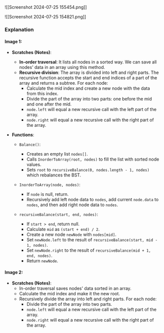 ![[Screenshot 2024-07-25 155454.png]]

![[Screenshot 2024-07-25 154821.png]]
### Explanation

#### Image 1:

- **Scratches (Notes)**:
  - **In-order traversal**: It lists all nodes in a sorted way. We can save all nodes' data in an array using this method.
  - **Recursive division**: The array is divided into left and right parts. The recursive function accepts the start and end indices of a part of the array and returns a subtree. For each node:
    - Calculate the mid index and create a new node with the data from this index.
    - Divide the part of the array into two parts: one before the mid and one after the mid.
    - `node.left` will equal a new recursive call with the left part of the array.
    - `node.right` will equal a new recursive call with the right part of the array.

- **Functions**:
  - `Balance()`: 
    - Creates an empty list `nodes[]`.
    - Calls `InorderToArray(root, nodes)` to fill the list with sorted node values.
    - Sets `root` to `recursiveBalance(0, nodes.length - 1, nodes)` which rebalances the BST.

  - `InorderToArray(node, nodes)`:
    - If `node` is null, return.
    - Recursively add left node data to `nodes`, add current `node.data` to `nodes`, and then add right node data to `nodes`.

  - `recursiveBalance(start, end, nodes)`:
    - If `start > end`, return null.
    - Calculate `mid` as `(start + end) / 2`.
    - Create a new node `newNode` with `nodes[mid]`.
    - Set `newNode.left` to the result of `recursiveBalance(start, mid - 1, nodes)`.
    - Set `newNode.right` to the result of `recursiveBalance(mid + 1, end, nodes)`.
    - Return `newNode`.

#### Image 2:

- **Scratches (Notes)**:
  - In-order traversal saves nodes' data sorted in an array.
  - Calculate the mid index and make it the new root.
  - Recursively divide the array into left and right parts. For each node:
    - Divide the part of the array into two parts.
    - `node.left` will equal a new recursive call with the left part of the array.
    - `node.right` will equal a new recursive call with the right part of the array.